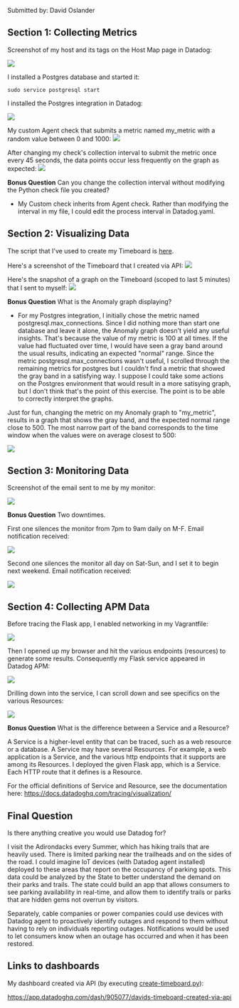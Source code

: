 Submitted by: David Oslander

## Section 1: Collecting Metrics

Screenshot of my host and its tags on the Host Map page in Datadog:

<img src="https://github.com/512ddhelg/hiring-engineers/blob/solutions-engineer/images/1-host-tags.png">

I installed a Postgres database and started it:

```
sudo service postgresql start
```

I installed the Postgres integration in Datadog:

<img src="https://github.com/512ddhelg/hiring-engineers/blob/solutions-engineer/images/1-postgresql-installed.png">

My custom Agent check that submits a metric named my_metric with a random value between 0 and 1000:
<img src="https://github.com/512ddhelg/hiring-engineers/blob/solutions-engineer/images/1-my_metric-py.png">

After changing my check's collection interval to submit the metric once every 45 seconds, the data points occur less frequently on the graph as expected:
<img src="https://github.com/512ddhelg/hiring-engineers/blob/solutions-engineer/images/1-my_metric-interval-increased.png">

**Bonus Question** Can you change the collection interval without modifying the Python check file you created?

* My Custom check inherits from Agent check. Rather than modifying the interval in my file, I could edit the process interval in Datadog.yaml.

## Section 2: Visualizing Data

The script that I've used to create my Timeboard is <a href="https://github.com/512ddhelg/hiring-engineers/blob/solutions-engineer/scripts/create-timeboard.py">here</a>.

Here's a screenshot of the Timeboard that I created via API:
<img src="https://github.com/512ddhelg/hiring-engineers/blob/solutions-engineer/images/2-timeboard-created-via-api.png">

Here's the snapshot of a graph on the Timeboard (scoped to last 5 minutes) that I sent to myself:
<img src="https://github.com/512ddhelg/hiring-engineers/blob/solutions-engineer/images/2-snapshot-sent-to-self.png">

**Bonus Question** What is the Anomaly graph displaying?

* For my Postgres integration, I initially chose the metric named postgresql.max_connections. Since I did nothing more than start one database and leave it alone, the Anomaly graph doesn't yield any useful insights. That's because the value of my metric is 100 at all times. If the value had fluctuated over time, I would have seen a gray band around the usual results, indicating an expected "normal" range. Since the metric postgresql.max_connections wasn't useful, I scrolled through the remaining metrics for postgres but I couldn't find a metric that showed the gray band in a satisfying way. I suppose I could take some actions on the Postgres environment that would result in a more satisying graph, but I don't think that's the point of this exercise. The point is to be able to correctly interpret the graphs.

Just for fun, changing the metric on my Anomaly graph to "my_metric", results in a graph that shows the gray band, and the expected normal range close to 500. The most narrow part of the band corresponds to the time window when the values were on average closest to 500:

<img src="https://github.com/512ddhelg/hiring-engineers/blob/solutions-engineer/images/2-bonus-my_metric.png">


## Section 3: Monitoring Data

Screenshot of the email sent to me by my monitor:

<img src="https://github.com/512ddhelg/hiring-engineers/blob/solutions-engineer/images/3-email-notification.png">

**Bonus Question** Two downtimes.

First one silences the monitor from 7pm to 9am daily on M-F. Email notification received:

<img src="https://github.com/512ddhelg/hiring-engineers/blob/solutions-engineer/images/3-downtime-notification.png">


Second one silences the monitor all day on Sat-Sun, and I set it to begin next weekend. Email notification received:

<img src="https://github.com/512ddhelg/hiring-engineers/blob/solutions-engineer/images/3-downtime-notification-weekend.png">


## Section 4: Collecting APM Data

Before tracing the Flask app, I enabled networking in my Vagrantfile:

<img src="https://github.com/512ddhelg/hiring-engineers/blob/solutions-engineer/images/4-enabling-networking.png">

Then I opened up my browser and hit the various endpoints (resources) to generate some results. Consequently my Flask service appeared in Datadog APM:

<img src="https://github.com/512ddhelg/hiring-engineers/blob/solutions-engineer/images/4-apm-service-flask.png">

Drilling down into the service, I can scroll down and see specifics on the various Resources:

<img src="https://github.com/512ddhelg/hiring-engineers/blob/solutions-engineer/images/4-apm-service-flask-details.png">

**Bonus Question** What is the difference between a Service and a Resource?

A Service is a higher-level entity that can be traced, such as a web resource or a database. A Service may have several Resources. For example, a web application is a Service, and the various http endpoints that it supports are among its Resources. I deployed the given Flask app, which is a Service. Each HTTP route that it defines is a Resource.

For the official definitions of Service and Resource, see the documentation here: https://docs.datadoghq.com/tracing/visualization/


## Final Question

Is there anything creative you would use Datadog for?

I visit the Adirondacks every Summer, which has hiking trails that are heavily used. There is limited parking near the trailheads and on the sides of the road. I could imagine IoT devices (with Datadog agent installed) deployed to these areas that report on the occupancy of parking spots. This data could be analyzed by the State to better understand the demand on their parks and trails. The state could build an app that allows consumers to see parking availability in real-time, and allow them to identify trails or parks that are hidden gems not overrun by visitors.

Separately, cable companies or power companies could use devices with Datadog agent to proactively identify outages and respond to them without having to rely on individuals reporting outages. Notifications would be used to let consumers know when an outage has occurred and when it has been restored.

## Links to dashboards

My dashboard created via API (by executing <a href="https://github.com/512ddhelg/hiring-engineers/blob/solutions-engineer/scripts/create-timeboard.py">create-timeboard.py</a>):

https://app.datadoghq.com/dash/905077/davids-timeboard-created-via-api

